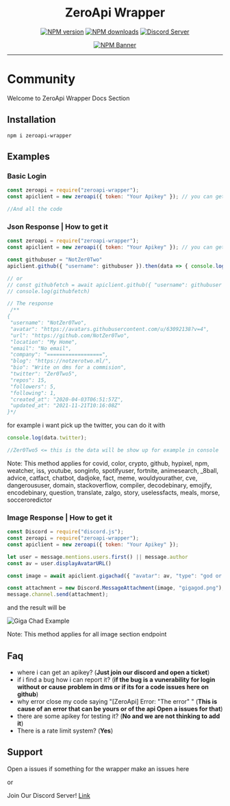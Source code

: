 <div align="center">
  <h1>ZeroApi Wrapper</h1>
  <p>
    <a href="https://www.npmjs.com/package/zeroapi-wrapper"><img src="https://img.shields.io/npm/v/zeroapi-wrapper?maxAge=3600" alt="NPM version" /></a>
    <a href="https://www.npmjs.com/package/zeroapi-wrapper"><img src="https://img.shields.io/npm/dt/zeroapi-wrapper?maxAge=3600" alt="NPM downloads" /></a>
    <a href="https://discord.gg/7MEZZHD6Wh"><img src="https://i.imgur.com/zRe6pvG.png" alt="Discord Server" /></a>
  </p>
  <p>
    <a href="https://www.npmjs.com/package/zeroapi-wrapper"><img src="https://nodei.co/npm/zeroapi-wrapper.png?downloads=true&stars=true" alt="NPM Banner"></a>
  </p>
</div>

---

# Community
<p>Welcome to ZeroApi Wrapper Docs Section</p>
 
## Installation
```
npm i zeroapi-wrapper
```

## Examples
### Basic Login

```javascript
const zeroapi = require("zeroapi-wrapper");
const apiclient = new zeroapi({ token: "Your Apikey" }); // you can get one joining the discord

//And all the code 
```

### Json Response | How to get it

```javascript
const zeroapi = require("zeroapi-wrapper");
const apiclient = new zeroapi({ token: "Your Apikey" }); // you can get one joining the discord

const githubuser = "NotZer0Two"
apiclient.github({ "username": githubuser }).then(data => { console.log(data); });

// or
// const githubfetch = await apiclient.github({ "username": githubuser })
// console.log(githubfetch)

// The response
 /**
{
 "username": "NotZer0Two",
 "avatar": "https://avatars.githubusercontent.com/u/63092138?v=4",
 "url": "https://github.com/NotZer0Two",
 "location": "My Home",
 "email": "No email",
 "company": "==================",
 "blog": "https://notzerotwo.ml/",
 "bio": "Write on dms for a commision",
 "twitter": "Zer0Two5",
 "repos": 15,
 "followers": 5,
 "following": 1,
 "created_at": "2020-04-03T06:51:57Z",
 "updated_at": "2021-11-21T10:16:08Z"
}*/
```

for example i want pick up the twitter, you can do it with
```javascript
console.log(data.twitter);

//Zer0Two5 <= this is the data will be show up for example in console
```

Note: This method applies for covid, color, crypto, github, hypixel, npm, weatcher, iss, youtube, songinfo, spotifyuser, fortnite, animesearch, _8ball, advice, catfact, chatbot, dadjoke, fact, meme, wouldyourather, cve, dangeroususer, domain, stackoverflow, compiler, decodebinary, emojify, encodebinary, question, translate, zalgo, story, uselessfacts, meals, morse, socceroredictor

### Image Response | How to get it

```js
const Discord = require("discord.js");
const zeroapi = require("zeroapi-wrapper");
const apiclient = new zeroapi({ token: "Your Apikey" });

let user = message.mentions.users.first() || message.author
const av = user.displayAvatarURL()

const image = await apiclient.gigachad({ "avatar": av, "type": "god or normal" })

const attachment = new Discord.MessageAttachment(image, "gigagod.png");
message.channel.send(attachment);
```

and the result will be 

<img src="https://cdn.discordapp.com/attachments/823605956348608512/923597834115235890/gigachad.png" alt="Giga Chad Example" />

Note: This method applies for all image section endpoint


## Faq

- where i can get an apikey? (**Just join our discord and open a ticket**)
- if i find a bug how i can report it? (**if the bug is a vunerability for login without or cause problem in dms or if its for a code issues here on github**)
- why error close my code saying "[ZeroApi] Error: "The error" " (**This is cause of an error that can be yours or of the api Open a issues for that**)
- there are some apikey for testing it? (**No and we are not thinking to add it**)
- There is a rate limit system? (**Yes**)

## Support 
Open a issues if something for the wrapper make an issues here

or

Join Our Discord Server! [Link](https://discord.gg/7MEZZHD6Wh)
